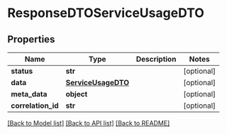 # ResponseDTOServiceUsageDTO

## Properties
Name | Type | Description | Notes
------------ | ------------- | ------------- | -------------
**status** | **str** |  | [optional] 
**data** | [**ServiceUsageDTO**](ServiceUsageDTO.md) |  | [optional] 
**meta_data** | **object** |  | [optional] 
**correlation_id** | **str** |  | [optional] 

[[Back to Model list]](../README.md#documentation-for-models) [[Back to API list]](../README.md#documentation-for-api-endpoints) [[Back to README]](../README.md)

